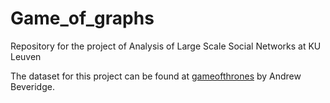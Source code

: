 # Game_of_graphs
Repository for the project of Analysis of Large Scale Social Networks at KU Leuven

The dataset for this project can be found at [gameofthrones](https://github.com/mathbeveridge/gameofthrones) by Andrew Beveridge. 

